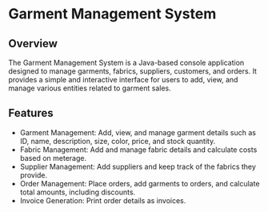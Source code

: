 # Garment Management System

## Overview
The Garment Management System is a Java-based console application designed to manage garments, fabrics, suppliers, customers, and orders. It provides a simple and interactive interface for users to add, view, and manage various entities related to garment sales.

## Features
- Garment Management: Add, view, and manage garment details such as ID, name, description, size, color, price, and stock quantity.
- Fabric Management: Add and manage fabric details and calculate costs based on meterage.
- Supplier Management: Add suppliers and keep track of the fabrics they provide.
- Order Management: Place orders, add garments to orders, and calculate total amounts, including discounts.
- Invoice Generation: Print order details as invoices.

